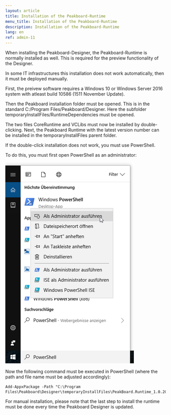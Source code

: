 ```yaml
---
layout: article
title: Installation of the Peakboard-Runtime
menu_title: Installation of the Peakboard-Runtime
description: Installation of the Peakboard-Runtime
lang: en
ref: admin-11
---
```


When installing the Peakboard-Designer, the Peakboard-Runtime is normally installed as well.
This is required for the preview functionality of the Designer.

In some IT infrastructures this installation does not work automatically, then it must be deployed manually.

First, the preivew software requires a Windows 10 or Windows Server 2016 system with atleast build 10586 (1511 November Update).

Then the Peakboard installation folder must be opened. This is in the standard C:/Program Files/Peakboard/Designer.
Here the subfolder temporaryInstallFiles/RuntimeDependencies must be opened.

The two files CoreRuntime and VCLibs must now be installed by double-clicking.
Next, the Peakboard Runtime with the latest version number can be installed in the temporaryInstallFiles parent folder.

If the double-click installation does not work, you must use PowerShell.

To do this, you must first open PowerShell as an administrator:

![Install Runtime](/assets/images/admin/install-runtime/install-runtime.png)

Now the following command must be executed in PowerShell (where the path and file name must be adjusted accordingly):

```
Add-AppxPackage -Path "C:\Program Files\Peakboard\Designer\temporaryInstallFiles\PeakBoard.Runtime_1.0.20.7_x86_Preview.appx"
```

For manual installation, please note that the last step to install the runtime must be done every time the Peakboard Designer is updated.
